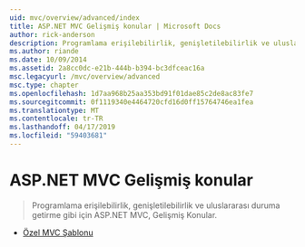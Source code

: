 ```yaml
---
uid: mvc/overview/advanced/index
title: ASP.NET MVC Gelişmiş konular | Microsoft Docs
author: rick-anderson
description: Programlama erişilebilirlik, genişletilebilirlik ve uluslararası duruma getirme gibi için ASP.NET MVC, Gelişmiş Konular.
ms.author: riande
ms.date: 10/09/2014
ms.assetid: 2a8cc0dc-e21b-444b-b394-bc3dfceac16a
msc.legacyurl: /mvc/overview/advanced
msc.type: chapter
ms.openlocfilehash: 1d7aa968b25aa353bd91f01dae85c2de8ac83fe7
ms.sourcegitcommit: 0f1119340e4464720cfd16d0ff15764746ea1fea
ms.translationtype: MT
ms.contentlocale: tr-TR
ms.lasthandoff: 04/17/2019
ms.locfileid: "59403681"
---
```

# <a name="aspnet-mvc-advanced-topics"></a>ASP.NET MVC Gelişmiş konular

> Programlama erişilebilirlik, genişletilebilirlik ve uluslararası duruma getirme gibi için ASP.NET MVC, Gelişmiş Konular.


- [Özel MVC Şablonu](custom-mvc-templates.md)
